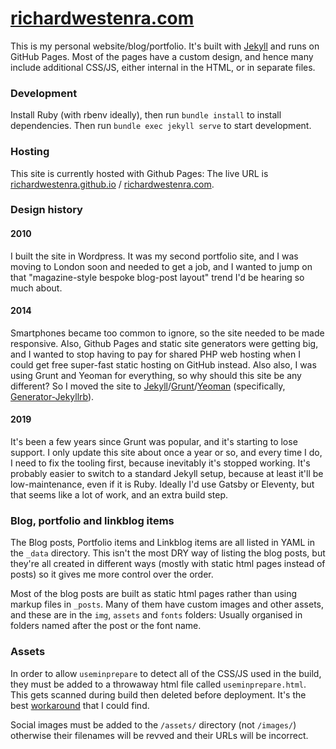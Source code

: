 [richardwestenra.com](http://richardwestenra.com/)
===============

This is my personal website/blog/portfolio. It's built with [Jekyll](http://jekyllrb.com/) and runs on GitHub Pages. Most of the pages have a custom design, and hence many include additional CSS/JS, either internal in the HTML, or in separate files.

### Development

Install Ruby (with rbenv ideally), then run `bundle install` to install dependencies. Then run `bundle exec jekyll serve` to start development.

### Hosting

This site is currently hosted with Github Pages: The live URL is [richardwestenra.github.io](https://richardwestenra.github.io/) / [richardwestenra.com](https://www.richardwestenra.com/).

### Design history

#### 2010
I built the site in Wordpress. It was my second portfolio site, and I was moving to London soon and needed to get a job, and I wanted to jump on that "magazine-style bespoke blog-post layout" trend I'd be hearing so much about.

#### 2014
Smartphones became too common to ignore, so the site needed to be made responsive. Also, Github Pages and static site generators were getting big, and I wanted to stop having to pay for shared PHP web hosting when I could get free super-fast static hosting on GitHub instead. Also also, I was using Grunt and Yeoman for everything, so why should this site be any different? So I moved the site to [Jekyll](http://jekyllrb.com/)/[Grunt](http://gruntjs.com/)/[Yeoman](http://yeoman.io/) (specifically, [Generator-Jekyllrb](https://github.com/robwierzbowski/generator-jekyllrb/)).

#### 2019
It's been a few years since Grunt was popular, and it's starting to lose support. I only update this site about once a year or so, and every time I do, I need to fix the tooling first, because inevitably it's stopped working. It's probably easier to switch to a standard Jekyll setup, because at least it'll be low-maintenance, even if it is Ruby. Ideally I'd use Gatsby or Eleventy, but that seems like a lot of work, and an extra build step.

### Blog, portfolio and linkblog items

The Blog posts, Portfolio items and Linkblog items are all listed in YAML in the `_data` directory. This isn't the most DRY way of listing the blog posts, but they're all created in different ways (mostly with static html pages instead of posts) so it gives me more control over the order.

Most of the blog posts are built as static html pages rather than using markup files in `_posts`. Many of them have custom images and other assets, and these are in the `img`, `assets` and `fonts` folders: Usually organised in folders named after the post or the font name.

### Assets
In order to allow `useminprepare` to detect all of the CSS/JS used in the build, they must be added to a throwaway html file called `useminprepare.html`. This gets scanned during build then deleted before deployment. It's the best [workaround](https://github.com/yeoman/grunt-usemin/pull/382#issuecomment-61409135) that I could find.

Social images must be added to the `/assets/` directory (not `/images/`) otherwise their filenames will be revved and their URLs will be incorrect.
